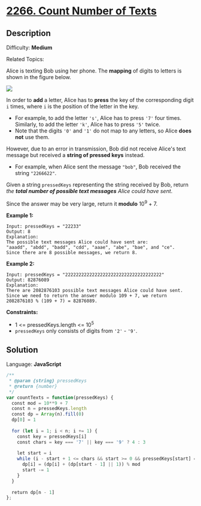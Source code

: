 # [2266\. Count Number of Texts](https://leetcode.com/problems/count-number-of-texts/)

## Description

Difficulty: **Medium**  

Related Topics:


Alice is texting Bob using her phone. The **mapping** of digits to letters is shown in the figure below.

![](https://assets.leetcode.com/uploads/2022/03/15/1200px-telephone-keypad2svg.png)

In order to **add** a letter, Alice has to **press** the key of the corresponding digit `i` times, where `i` is the position of the letter in the key.

*   For example, to add the letter `'s'`, Alice has to press `'7'` four times. Similarly, to add the letter `'k'`, Alice has to press `'5'` twice.
*   Note that the digits `'0'` and `'1'` do not map to any letters, so Alice **does not** use them.

However, due to an error in transmission, Bob did not receive Alice's text message but received a **string of pressed keys** instead.

*   For example, when Alice sent the message `"bob"`, Bob received the string `"2266622"`.

Given a string `pressedKeys` representing the string received by Bob, return _the **total number of possible text messages** Alice could have sent_.

Since the answer may be very large, return it **modulo** 10<sup>9</sup> + 7.

**Example 1:**

```
Input: pressedKeys = "22233"
Output: 8
Explanation:
The possible text messages Alice could have sent are:
"aaadd", "abdd", "badd", "cdd", "aaae", "abe", "bae", and "ce".
Since there are 8 possible messages, we return 8.
```

**Example 2:**

```
Input: pressedKeys = "222222222222222222222222222222222222"
Output: 82876089
Explanation:
There are 2082876103 possible text messages Alice could have sent.
Since we need to return the answer modulo 109 + 7, we return 2082876103 % (109 + 7) = 82876089.
```

**Constraints:**

*   1 <= pressedKeys.length <= 10<sup>5</sup>
*   `pressedKeys` only consists of digits from `'2'` - `'9'`.


## Solution

Language: **JavaScript**

```javascript
/**
 * @param {string} pressedKeys
 * @return {number}
 */
var countTexts = function(pressedKeys) {
  const mod = 10**9 + 7
  const n = pressedKeys.length
  const dp = Array(n).fill(0)
  dp[0] = 1
  
  for (let i = 1; i < n; i += 1) {
    const key = pressedKeys[i]
    const chars = key === '7' || key === '9' ? 4 : 3
    
    let start = i
    while (i - start + 1 <= chars && start >= 0 && pressedKeys[start] === pressedKeys[i]) {
      dp[i] = (dp[i] + (dp[start - 1] || 1)) % mod
      start -= 1
    }
  }
  
  return dp[n - 1]
};
```